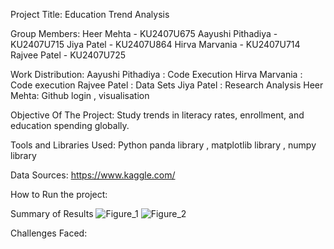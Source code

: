 Project Title:
Education Trend Analysis

Group Members:
Heer Mehta - KU2407U675 
Aayushi Pithadiya - KU2407U715
Jiya Patel - KU2407U864
Hirva Marvania - KU2407U714
Rajvee Patel - KU2407U725

Work Distribution:
Aayushi Pithadiya : Code Execution
Hirva Marvania : Code execution
Rajvee Patel : Data Sets
Jiya Patel : Research Analysis
Heer Mehta: Github login , visualisation


Objective Of The Project:
Study trends in literacy rates, enrollment, and education spending globally.				

Tools and Libraries Used:
Python
panda library ,
matplotlib library , 
numpy library 

Data Sources:
https://www.kaggle.com/

How to Run the project:





Summary of Results 
![Figure_1](https://github.com/user-attachments/assets/6dfc563d-9712-4460-bfa5-e7a9b025fd03)
![Figure_2](https://github.com/user-attachments/assets/60738fec-405a-4146-9315-84f2fe57b0b0)




Challenges Faced:
